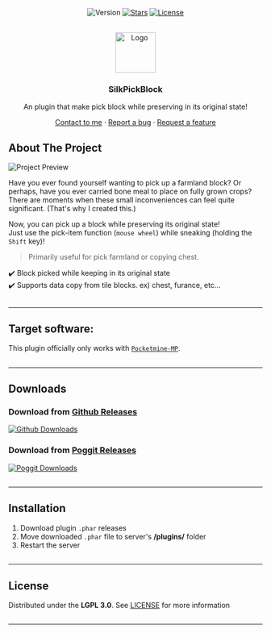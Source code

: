 <!-- PROJECT BADGES -->
<div align="center">

![Version][version-badge]
[![Stars][stars-badge]][stars-url]
[![License][license-badge]][license-url]

</div>


<!-- PROJECT LOGO -->
<br />
<div align="center">
  <img src="https://raw.githubusercontent.com/presentkim-pm/SilkPickBlock/main/assets/icon.png" alt="Logo" width="80" height="80">
  <h3>SilkPickBlock</h3>
  <p align="center">
    An plugin that make pick block while preserving in its original state!

[Contact to me][author-discord] · [Report a bug][issues-url] · [Request a feature][issues-url]

  </p>
</div>


<!-- ABOUT THE PROJECT -->

## About The Project

![Project Preview][project-preview]

Have you ever found yourself wanting to pick up a farmland block?
Or perhaps, have you ever carried bone meal to place on fully grown crops?
There are moments when these small inconveniences can feel quite significant. (That's why I created this.)

Now, you can pick up a block while preserving its original state!  
Just use the pick-item function (`mouse wheel`) while sneaking (holding the `Shift` key)!

> Primarily useful for pick farmland or copying chest.

:heavy_check_mark: Block picked while keeping in its original state   
:heavy_check_mark: Supports data copy from tile blocks. ex) chest, furance, etc...

##

-----

## Target software:

This plugin officially only works with [`Pocketmine-MP`](https://github.com/pmmp/PocketMine-MP/).

##

-----

## Downloads

### Download from [Github Releases][releases-url]

[![Github Downloads][release-badge]][releases-url]

###

### Download from [Poggit Releases][poggit-release-url]

[![Poggit Downloads][poggit-downloads-badge]][poggit-release-url]

##

-----

## Installation

1) Download plugin `.phar` releases
2) Move downloaded `.phar` file to server's **/plugins/** folder
3) Restart the server

##

-----

## License

Distributed under the **LGPL 3.0**. See [LICENSE][license-url] for more information

##

-----

[author-discord]: https://discordapp.com/users/345772340279508993

[poggit-ci-badge]: https://poggit.pmmp.io/ci.shield/presentkim-pm/SilkPickBlock/SilkPickBlock?style=for-the-badge

[poggit-version-badge]: https://poggit.pmmp.io/shield.api/SilkPickBlock?style=for-the-badge

[poggit-downloads-badge]: https://poggit.pmmp.io/shield.dl.total/SilkPickBlock?style=for-the-badge

[version-badge]: https://img.shields.io/github/v/release/presentkim-pm/SilkPickBlock?display_name=tag&style=for-the-badge&label=VERSION

[release-badge]: https://img.shields.io/github/downloads/presentkim-pm/SilkPickBlock/total?style=for-the-badge&label=GITHUB%20

[stars-badge]: https://img.shields.io/github/stars/presentkim-pm/SilkPickBlock.svg?style=for-the-badge

[license-badge]: https://img.shields.io/github/license/presentkim-pm/SilkPickBlock.svg?style=for-the-badge

[poggit-ci-url]: https://poggit.pmmp.io/ci/presentkim-pm/SilkPickBlock/SilkPickBlock

[poggit-release-url]: https://poggit.pmmp.io/p/SilkPickBlock

[stars-url]: https://github.com/presentkim-pm/SilkPickBlock/stargazers

[releases-url]: https://github.com/presentkim-pm/SilkPickBlock/releases

[issues-url]: https://github.com/presentkim-pm/SilkPickBlock/issues

[license-url]: https://github.com/presentkim-pm/SilkPickBlock/blob/main/LICENSE

[project-icon]: https://raw.githubusercontent.com/presentkim-pm/SilkPickBlock/main/assets/icon.png

[project-preview]: https://raw.githubusercontent.com/presentkim-pm/SilkPickBlock/main/assets/preview.gif
